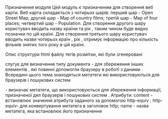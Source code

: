 Призначення модуля
Цей модуль є призначеним для створення веб карти. Веб карта складається з чотирьох шарів: перший шар - Open Street Map;  другий шар - Map of country films; третій шар - Map of four places; четвертий шар - Population. Для створення другого шару користувач вводить назву країни та рік , таким чином буде видно позначки по цій країні. Для створення третього шару користувач вводить назви чотирьох країн , рік , отримує інформацію про кількість фільмів знятих того року в цій країні.

Опис структури html файлу тегів розмітки, які були згенеровані
<!DOCTYPE> слугує для визначення типу документа 

<head> - для збереження інших елементів , які повинні допомогли браузеру в роботі з даними . Всередині цього тема знаходяться метатеги які використовуються для браузерів і пошукових систем

<meta> - визначає метатеги, що використовуються для збереження інформації, призначеної дял браузерів і пошукових систем . Атрибути: content - встановлює значення атрибута заданого за допомогою http-equiv ;  http-equiv- для конвертування метатега в заголовок http; name - назва метатега, яка встановлює його призначення 

<script >- тег для описування скриптів, може зберігати посилання на програму чи її текст . Атрибути: src - адреса скрипта з зовнішнього файлу для імпортування в документ; href - задає адресу документа на який варто перейти; rel - встановлює зв’язок між документом і документом на який є посилання , задане атрибутом href

<style> - для визначення стилів елементів веб сторінки . Атрибути: position - встановлює спосіб розташування елемента відносно вікна браузера чи інших елементів( relative - відносно його початкового місця) ; left, top,right, bottom - суне елемент в якусь сторону від початково розташування 

<body> - відповідає за збереження контенту веб сторінки, який зображається в вікні браузера 

<div> - блокуючий елемент для виділення фрагмента документа щоб змінити вигляд вмісту ; атрибут id використовуються щоб не описувати постійно стиль всередині тега,  а виділяєти стиль в зовнішню таблицю стилів

Інформація, яку нам надає така карта.
Висновок: на першому шарі користувач може побачити звичайну карту світу, зближуючи яку матиме змогу побачити міста, села, річки тощо. На другому шарі користувач побачить позначки на певних містах вибраної країни, де знімались фільми вибраного року. На третьому шарі користувач побачить позначки на чотирьох країнах, які він обрав , на позначках буде вказано кількість фільм знятих в обраному році. На четвертому шарі користувач зможе оцінити к-сть населення різних країн,  а саме:  зелений колір-населення менше 10 млн, оранжевий- населення більше 10 млн, червоний колір - населення від 10 до 20 млн .
